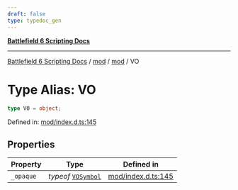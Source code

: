 ```yaml
---
draft: false
type: typedoc_gen
---
```


[**Battlefield 6 Scripting Docs**](../../../_index.md)

***

[Battlefield 6 Scripting Docs](../../../_index.md) / [mod](../../_index.md) / [mod](../_index.md) / VO

# Type Alias: VO

```ts
type VO = object;
```

Defined in: [mod/index.d.ts:145](https://github.com/battlefield-portal-community/portal-docs/blob/ff09b2690670f74de7e97198022e5a97ff1161ff/generators/santiago/mod/index.d.ts#L145)

## Properties

| Property | Type | Defined in |
| ------ | ------ | ------ |
| <a id="_opaque"></a> `_opaque` | *typeof* [`VOSymbol`](../VOSymbol/_index.md) | [mod/index.d.ts:145](https://github.com/battlefield-portal-community/portal-docs/blob/ff09b2690670f74de7e97198022e5a97ff1161ff/generators/santiago/mod/index.d.ts#L145) |
